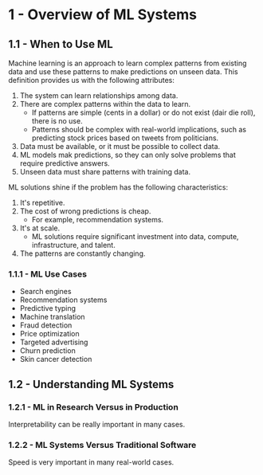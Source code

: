 # 1 - Overview of ML Systems

## 1.1 - When to Use ML

Machine learning is an approach to learn complex patterns from existing data and use these patterns to make predictions on unseen data. This definition provides us with the following attributes:
1. The system can learn relationships among data.
2. There are complex patterns within the data to learn.
   - If patterns are simple (cents in a dollar) or do not exist (dair die roll), there is no use.
   - Patterns should be complex with real-world implications, such as predicting stock prices based on tweets from politicians.
3. Data must be available, or it must be possible to collect data.
4. ML models mak predictions, so they can only solve problems that require predictive answers.
5. Unseen data must share patterns with training data.

ML solutions shine if the problem has the following characteristics:
1. It's repetitive.
2. The cost of wrong predictions is cheap. 
   - For example, recommendation systems.
3. It's at scale.
   - ML solutions require significant investment into data, compute, infrastructure, and talent.
4. The patterns are constantly changing.

### 1.1.1 - ML Use Cases

- Search engines
- Recommendation systems
- Predictive typing
- Machine translation
- Fraud detection
- Price optimization
- Targeted advertising
- Churn prediction
- Skin cancer detection

## 1.2 - Understanding ML Systems

### 1.2.1 - ML in Research Versus in Production

Interpretability can be really important in many cases.

### 1.2.2 - ML Systems Versus Traditional Software

Speed is very important in many real-world cases.
